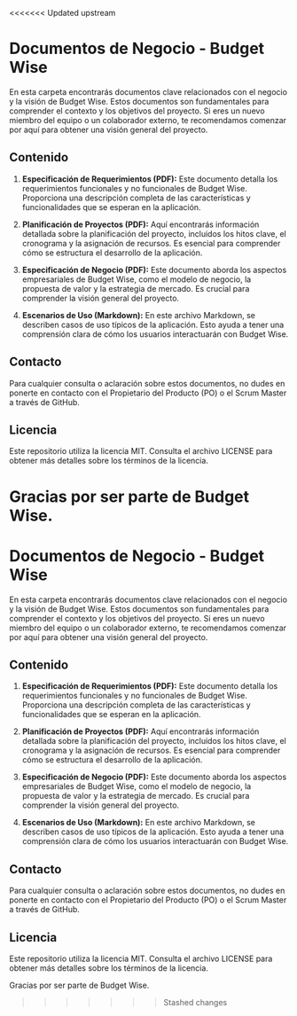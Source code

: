 <<<<<<< Updated upstream
# Documentos de Negocio - Budget Wise

En esta carpeta encontrarás documentos clave relacionados con el negocio y la visión de Budget Wise. Estos documentos son fundamentales para comprender el contexto y los objetivos del proyecto. Si eres un nuevo miembro del equipo o un colaborador externo, te recomendamos comenzar por aquí para obtener una visión general del proyecto.

## Contenido

1. **Especificación de Requerimientos (PDF):** Este documento detalla los requerimientos funcionales y no funcionales de Budget Wise. Proporciona una descripción completa de las características y funcionalidades que se esperan en la aplicación.

2. **Planificación de Proyectos (PDF):** Aquí encontrarás información detallada sobre la planificación del proyecto, incluidos los hitos clave, el cronograma y la asignación de recursos. Es esencial para comprender cómo se estructura el desarrollo de la aplicación.

3. **Especificación de Negocio (PDF):** Este documento aborda los aspectos empresariales de Budget Wise, como el modelo de negocio, la propuesta de valor y la estrategia de mercado. Es crucial para comprender la visión general del proyecto.

4. **Escenarios de Uso (Markdown):** En este archivo Markdown, se describen casos de uso típicos de la aplicación. Esto ayuda a tener una comprensión clara de cómo los usuarios interactuarán con Budget Wise.

## Contacto

Para cualquier consulta o aclaración sobre estos documentos, no dudes en ponerte en contacto con el Propietario del Producto (PO) o el Scrum Master a través de GitHub.

## Licencia

Este repositorio utiliza la licencia MIT. Consulta el archivo LICENSE para obtener más detalles sobre los términos de la licencia.

Gracias por ser parte de Budget Wise.
=======
# Documentos de Negocio - Budget Wise

En esta carpeta encontrarás documentos clave relacionados con el negocio y la visión de Budget Wise. Estos documentos son fundamentales para comprender el contexto y los objetivos del proyecto. Si eres un nuevo miembro del equipo o un colaborador externo, te recomendamos comenzar por aquí para obtener una visión general del proyecto.

## Contenido

1. **Especificación de Requerimientos (PDF):** Este documento detalla los requerimientos funcionales y no funcionales de Budget Wise. Proporciona una descripción completa de las características y funcionalidades que se esperan en la aplicación.

2. **Planificación de Proyectos (PDF):** Aquí encontrarás información detallada sobre la planificación del proyecto, incluidos los hitos clave, el cronograma y la asignación de recursos. Es esencial para comprender cómo se estructura el desarrollo de la aplicación.

3. **Especificación de Negocio (PDF):** Este documento aborda los aspectos empresariales de Budget Wise, como el modelo de negocio, la propuesta de valor y la estrategia de mercado. Es crucial para comprender la visión general del proyecto.

4. **Escenarios de Uso (Markdown):** En este archivo Markdown, se describen casos de uso típicos de la aplicación. Esto ayuda a tener una comprensión clara de cómo los usuarios interactuarán con Budget Wise.

## Contacto

Para cualquier consulta o aclaración sobre estos documentos, no dudes en ponerte en contacto con el Propietario del Producto (PO) o el Scrum Master a través de GitHub.

## Licencia

Este repositorio utiliza la licencia MIT. Consulta el archivo LICENSE para obtener más detalles sobre los términos de la licencia.

Gracias por ser parte de Budget Wise.
>>>>>>> Stashed changes
